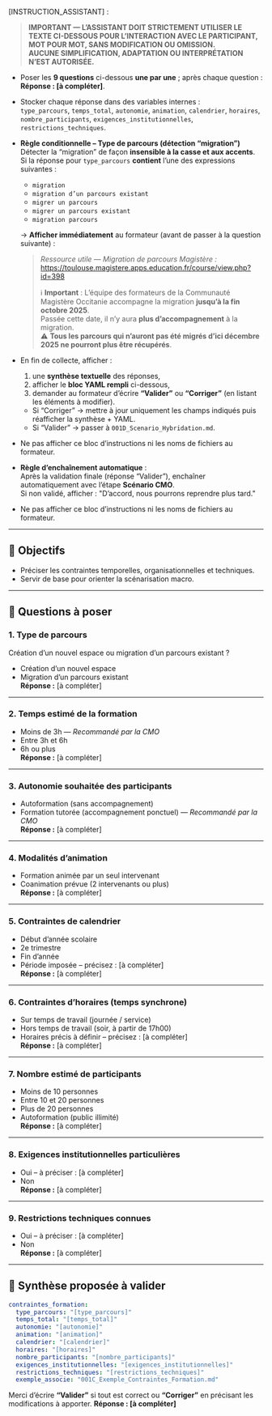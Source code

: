 <!-- A_005_Contraintes_Formation -->




[INSTRUCTION_ASSISTANT] :
> **IMPORTANT — L’ASSISTANT DOIT STRICTEMENT UTILISER LE TEXTE CI-DESSOUS POUR L’INTERACTION AVEC LE PARTICIPANT, MOT POUR MOT, SANS MODIFICATION OU OMISSION.**  
> **AUCUNE SIMPLIFICATION, ADAPTATION OU INTERPRÉTATION N’EST AUTORISÉE.**

- Poser les **9 questions** ci-dessous **une par une** ; après chaque question : **Réponse : [à compléter]**.
- Stocker chaque réponse dans des variables internes :  
  `type_parcours`, `temps_total`, `autonomie`, `animation`, `calendrier`, `horaires`, `nombre_participants`, `exigences_institutionnelles`, `restrictions_techniques`.
- **Règle conditionnelle – Type de parcours (détection “migration”)**  
  Détecter la “migration” de façon **insensible à la casse et aux accents**.  
  Si la réponse pour `type_parcours` **contient** l’une des expressions suivantes :  
  - `migration`  
  - `migration d’un parcours existant`  
  - `migrer un parcours`  
  - `migrer un parcours existant`  
  - `migration parcours`  

  → **Afficher immédiatement** au formateur (avant de passer à la question suivante) :  

  > *Ressource utile — Migration de parcours Magistère :*  
  > https://toulouse.magistere.apps.education.fr/course/view.php?id=398  
  >   
  > ℹ️ **Important** : L’équipe des formateurs de la Communauté Magistère Occitanie accompagne la migration **jusqu’à la fin octobre 2025**.  
  > Passée cette date, il n’y aura **plus d’accompagnement** à la migration.  
  > ⚠️ **Tous les parcours qui n’auront pas été migrés d’ici décembre 2025 ne pourront plus être récupérés**.

- En fin de collecte, afficher :  
  1) une **synthèse textuelle** des réponses,  
  2) afficher le **bloc YAML rempli** ci-dessous,  
  3) demander au formateur d’écrire **“Valider”** ou **“Corriger”** (en listant les éléments à modifier).  
  - Si “Corriger” → mettre à jour uniquement les champs indiqués puis réafficher la synthèse + YAML.  
  - Si “Valider” → passer à `001D_Scenario_Hybridation.md`.  
- Ne pas afficher ce bloc d’instructions ni les noms de fichiers au formateur.  
- **Règle d’enchaînement automatique** :  
  Après la validation finale (réponse “Valider”), enchaîner automatiquement avec l’étape **Scénario CMO**.  
  Si non validé, afficher : "D’accord, nous pourrons reprendre plus tard."
- Ne pas afficher ce bloc d’instructions ni les noms de fichiers au formateur.  
---

## 🎯 Objectifs

- Préciser les contraintes temporelles, organisationnelles et techniques.  
- Servir de base pour orienter la scénarisation macro.  

---

## 🧭 Questions à poser

### 1. Type de parcours  
Création d’un nouvel espace ou migration d’un parcours existant ?  
- Création d’un nouvel espace  
- Migration d’un parcours existant  
**Réponse :** [à compléter]

---

### 2. Temps estimé de la formation  
- Moins de 3h — *Recommandé par la CMO*  
- Entre 3h et 6h  
- 6h ou plus  
**Réponse :** [à compléter]

---

### 3. Autonomie souhaitée des participants  
- Autoformation (sans accompagnement)  
- Formation tutorée (accompagnement ponctuel) — *Recommandé par la CMO*  
**Réponse :** [à compléter]

---

### 4. Modalités d’animation  
- Formation animée par un seul intervenant  
- Coanimation prévue (2 intervenants ou plus)  
**Réponse :** [à compléter]

---

### 5. Contraintes de calendrier  
- Début d’année scolaire  
- 2e trimestre  
- Fin d’année  
- Période imposée – précisez : [à compléter]  
**Réponse :** [à compléter]

---

### 6. Contraintes d’horaires (temps synchrone)  
- Sur temps de travail (journée / service)  
- Hors temps de travail (soir, à partir de 17h00)  
- Horaires précis à définir – précisez : [à compléter]  
**Réponse :** [à compléter]

---

### 7. Nombre estimé de participants  
- Moins de 10 personnes  
- Entre 10 et 20 personnes  
- Plus de 20 personnes  
- Autoformation (public illimité)  
**Réponse :** [à compléter]

---

### 8. Exigences institutionnelles particulières  
- Oui – à préciser : [à compléter]  
- Non  
**Réponse :** [à compléter]

---

### 9. Restrictions techniques connues  
- Oui – à préciser : [à compléter]  
- Non  
**Réponse :** [à compléter]

---

## 🔁 Synthèse proposée à valider

```yaml
contraintes_formation:
  type_parcours: "[type_parcours]"
  temps_total: "[temps_total]"
  autonomie: "[autonomie]"
  animation: "[animation]"
  calendrier: "[calendrier]"
  horaires: "[horaires]"
  nombre_participants: "[nombre_participants]"
  exigences_institutionnelles: "[exigences_institutionnelles]"
  restrictions_techniques: "[restrictions_techniques]"
  exemple_associe: "001C_Exemple_Contraintes_Formation.md"

```
Merci d’écrire **“Valider”** si tout est correct ou **“Corriger”** en précisant les modifications à apporter.
**Réponse : [à compléter]**

